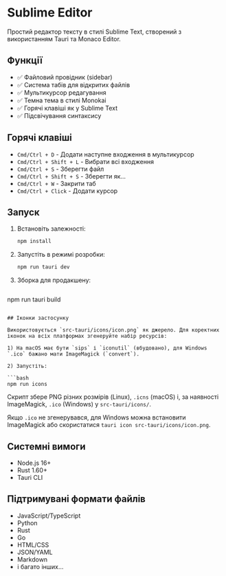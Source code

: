 # Sublime Editor

Простий редактор тексту в стилі Sublime Text, створений з використанням Tauri та Monaco Editor.

## Функції

- ✅ Файловий провідник (sidebar)
- ✅ Система табів для відкритих файлів
- ✅ Мультикурсор редагування
- ✅ Темна тема в стилі Monokai
- ✅ Горячі клавіші як у Sublime Text
- ✅ Підсвічування синтаксису

## Горячі клавіші

- `Cmd/Ctrl + D` - Додати наступне входження в мультикурсор
- `Cmd/Ctrl + Shift + L` - Вибрати всі входження
- `Cmd/Ctrl + S` - Зберегти файл
- `Cmd/Ctrl + Shift + S` - Зберегти як…
- `Cmd/Ctrl + W` - Закрити таб
- `Cmd/Ctrl + Click` - Додати курсор

## Запуск

1. Встановіть залежності:
   ```bash
   npm install
   ```

2. Запустіть в режимі розробки:
   ```bash
   npm run tauri dev
   ```

3. Зборка для продакшену:
   ```bash
npm run tauri build
```

## Іконки застосунку

Використовується `src-tauri/icons/icon.png` як джерело. Для коректних іконок на всіх платформах згенеруйте набір ресурсів:

1) На macOS має бути `sips` і `iconutil` (вбудовано), для Windows `.ico` бажано мати ImageMagick (`convert`).

2) Запустіть:

```bash
npm run icons
```

Скрипт збере PNG різних розмірів (Linux), `.icns` (macOS) і, за наявності ImageMagick, `.ico` (Windows) у `src-tauri/icons/`.

Якщо `.ico` не згенерувався, для Windows можна встановити ImageMagick або скористатися `tauri icon src-tauri/icons/icon.png`.

## Системні вимоги

- Node.js 16+
- Rust 1.60+
- Tauri CLI

## Підтримувані формати файлів

- JavaScript/TypeScript
- Python
- Rust
- Go
- HTML/CSS
- JSON/YAML
- Markdown
- і багато інших...
